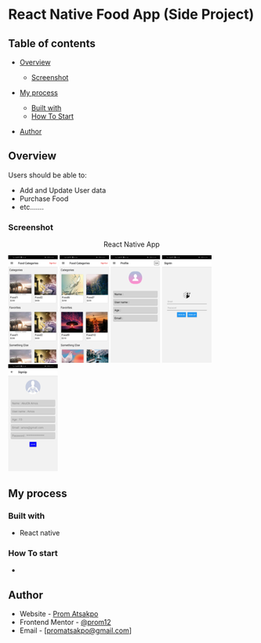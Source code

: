 # React Native Food App  (Side Project)

## Table of contents

-   [Overview](#overview)
    -   [Screenshot](#screenshot)
-   [My process](#my-process)

    -   [Built with](#built-with)
    -   [How To Start](#how-to-start)

-   [Author](#author)
<!-- -   [Acknowledgments](#acknowledgments) -->

## Overview

Users should be able to:

-   Add and Update User data
-   Purchase Food
-   etc.......

### Screenshot

<div align="center" width="100%">React Native App</div>
<p float="left">
<img src="https://github.com/Prom12/AwesomeProject/blob/master/assets/Screenshot/categories.jpg" alt="alt text" width="20%" height="50%">
<img src="https://github.com/Prom12/AwesomeProject/blob/master/assets/Screenshot/categories1.jpg" alt="alt text" width="20%" height="50%">
<img src="https://github.com/Prom12/AwesomeProject/blob/master/assets/Screenshot/profile.jpg" alt="alt text" width="20%" height="50%">
<img src="https://github.com/Prom12/AwesomeProject/blob/master/assets/Screenshot/signin.jpg" alt="alt text" width="20%" height="50%">
<img src="https://github.com/Prom12/AwesomeProject/blob/master/assets/Screenshot/signup.jpg" alt="alt text" width="20%" height="50%">
</p>

## My process

### Built with

-   React native



### How To start

-   


## Author

-   Website - [Prom Atsakpo](https://gh.linkedin.com/in/elikem-atsakpo-6b9432192)
-   Frontend Mentor - [@prom12](https://www.frontendmentor.io/profile/Prom12)
-   Email - [promatsakpo@gmail.com]





